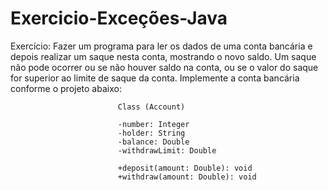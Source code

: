 # Exercicio-Exceções-Java

Exercício: Fazer um programa para ler os dados de uma conta bancária e depois realizar um saque nesta conta, mostrando o novo saldo. Um saque não pode ocorrer ou se não houver saldo na conta, ou se o valor do saque for superior ao limite de saque da conta. Implemente a conta bancária conforme o projeto abaixo:

                            Class (Account)
                            
                            -number: Integer
                            -holder: String
                            -balance: Double
                            -withdrawLimit: Double
                            
                            +deposit(amount: Double): void
                            +withdraw(amount: Double): void
